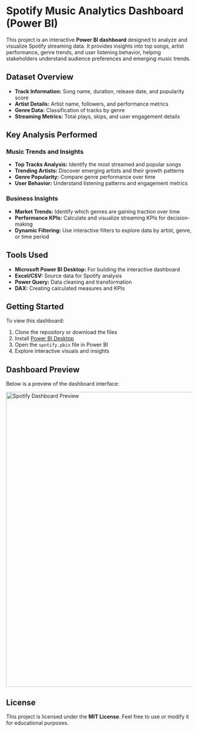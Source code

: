 <!DOCTYPE html>
<html lang="en">
<head>
  <meta charset="UTF-8">
  <meta name="viewport" content="width=device-width, initial-scale=1.0">
  <meta name="description" content="Spotify Music Analytics Dashboard using Power BI: track popularity, artist insights, genre trends, and user listening behavior.">
  <title>Spotify Music Analytics Dashboard</title>
</head>
<body>
  <h1>Spotify Music Analytics Dashboard (Power BI)</h1>

  <p>
    This project is an interactive <strong>Power BI dashboard</strong> designed to analyze and visualize Spotify streaming data. 
    It provides insights into top songs, artist performance, genre trends, and user listening behavior, helping stakeholders 
    understand audience preferences and emerging music trends.
  </p>

  <h2>Dataset Overview</h2>
  <ul>
    <li><strong>Track Information:</strong> Song name, duration, release date, and popularity score</li>
    <li><strong>Artist Details:</strong> Artist name, followers, and performance metrics</li>
    <li><strong>Genre Data:</strong> Classification of tracks by genre</li>
    <li><strong>Streaming Metrics:</strong> Total plays, skips, and user engagement details</li>
  </ul>

  <h2>Key Analysis Performed</h2>

  <h3>Music Trends and Insights</h3>
  <ul>
    <li><strong>Top Tracks Analysis:</strong> Identify the most streamed and popular songs</li>
    <li><strong>Trending Artists:</strong> Discover emerging artists and their growth patterns</li>
    <li><strong>Genre Popularity:</strong> Compare genre performance over time</li>
    <li><strong>User Behavior:</strong> Understand listening patterns and engagement metrics</li>
  </ul>

  <h3>Business Insights</h3>
  <ul>
    <li><strong>Market Trends:</strong> Identify which genres are gaining traction over time</li>
    <li><strong>Performance KPIs:</strong> Calculate and visualize streaming KPIs for decision-making</li>
    <li><strong>Dynamic Filtering:</strong> Use interactive filters to explore data by artist, genre, or time period</li>
  </ul>

  <h2>Tools Used</h2>
  <ul>
    <li><strong>Microsoft Power BI Desktop:</strong> For building the interactive dashboard</li>
    <li><strong>Excel/CSV:</strong> Source data for Spotify analysis</li>
    <li><strong>Power Query:</strong> Data cleaning and transformation</li>
    <li><strong>DAX:</strong> Creating calculated measures and KPIs</li>
  </ul>

  <h2>Getting Started</h2>
  <p>To view this dashboard:</p>
  <ol>
    <li>Clone the repository or download the files</li>
    <li>Install <a href="https://powerbi.microsoft.com/desktop/" target="_blank">Power BI Desktop</a></li>
    <li>Open the <code>spotify.pbix</code> file in Power BI</li>
    <li>Explore interactive visuals and insights</li>
  </ol>

  <h2>Dashboard Preview</h2>
  <p>Below is a preview of the dashboard interface:</p>
  <img src="./images/spotify-dashboard-preview.png" alt="Spotify Dashboard Preview" width="800">

  <h2>License</h2>
  <p>This project is licensed under the <strong>MIT License</strong>. Feel free to use or modify it for educational purposes.</p>

</body>
</html>
